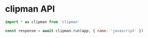 clipman API
===

```js
import * as clipman from 'clipman'

const response = await clipman.run(app, { name: 'javascript' })
```